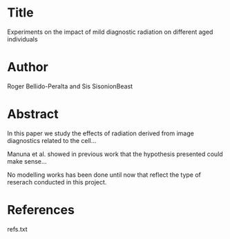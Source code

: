 # Title
Experiments on the impact of mild diagnostic radiation on different aged individuals

# Author
Roger Bellido-Peralta and Sis SisonionBeast

# Abstract
In this paper we study the effects of radiation derived from image diagnostics related to the cell...

Manuna et al. showed in previous work that the hypothesis presented could make sense...

No modelling works has been done until now that reflect the type of reserach conducted in this project.

# References
refs.txt
